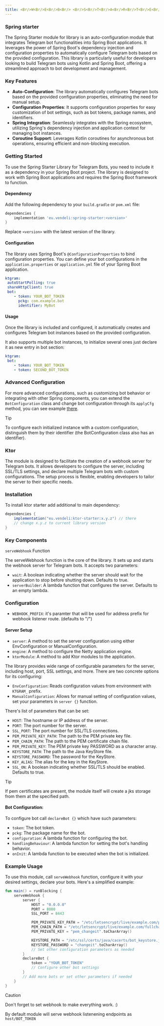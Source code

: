 ```yaml
---
title: <Br/>W<Br/>E<Br/>B<Br/> <Br/>S<Br/>T<Br/>A<Br/>R<Br/>T<Br/>E<Br/>R<Br/>S<Br/> <Br/>(<Br/>S<Br/>P<Br/>R<Br/>I<Br/>N<Br/>G<Br/> <Br/>A<Br/>N<Br/>D<Br/> <Br/>K<Br/>T<Br/>O<Br/>R<Br/>)<Br/>
---
```


### Spring starter

The Spring Starter module for library is an auto-configuration module that integrates Telegram bot functionalities into Spring Boot applications. It leverages the power of Spring Boot's dependency injection and configuration properties to automatically configure Telegram bots based on the provided configuration. This library is particularly useful for developers looking to build Telegram bots using Kotlin and Spring Boot, offering a streamlined approach to bot development and management.

### Key Features

- **Auto-Configuration**: The library automatically configures Telegram bots based on the provided configuration properties, eliminating the need for manual setup.
- **Configuration Properties**: It supports configuration properties for easy customization of bot settings, such as bot tokens, package names, and identifiers.
- **Spring Integration**: Seamlessly integrates with the Spring ecosystem, utilizing Spring's dependency injection and application context for managing bot instances.
- **Coroutine Support**: Leverages Kotlin coroutines for asynchronous bot operations, ensuring efficient and non-blocking execution.

### Getting Started

To use the Spring Starter Library for Telegram Bots, you need to include it as a dependency in your Spring Boot project. The library is designed to work with Spring Boot applications and requires the Spring Boot framework to function.

#### Dependency

Add the following dependency to your `build.gradle` or `pom.xml` file:

```gradle
dependencies {
    implementation 'eu.vendeli:spring-starter:<version>'
}
```

Replace `<version>` with the latest version of the library.

#### Configuration

The library uses Spring Boot's `@ConfigurationProperties` to bind configuration properties. You can define your bot configurations in the `application.properties` or `application.yml` file of your Spring Boot application.

```yaml
ktgram:
 autoStartPolling: true
 shareHttpClient: true
 bot:
    - token: YOUR_BOT_TOKEN
      pckg: com.example.bot
      identifier: MyBot
```

#### Usage

Once the library is included and configured, it automatically creates and configures Telegram bot instances based on the provided configuration.

It also supports multiple bot instances, to initialize several ones just declare it as new entry in bot section:

```yaml
ktgram:
 bot:
    - token: YOUR_BOT_TOKEN
    - token: SECOND_BOT_TOKEN
```

### Advanced Configuration

For more advanced configurations, such as customizing bot behavior or integrating with other Spring components, you can extend the `BotConfiguration` class and change bot configuration through its `applyCfg` method, you can see example [there](https://github.com/vendelieu/telegram-bot_template/blob/spring-bot/src/main/kotlin/com/example/springbot/configuration/BotConfig.kt).

> [!TIP]
> To configure each initialized instance with a custom configuration, distinguish them by their identifier (the BotConfiguration class also has an identifier).

### Ktor

The module is designed to facilitate the creation of a webhook server for Telegram bots. It allows developers to configure the server, including SSL/TLS settings, and declare multiple Telegram bots with custom configurations. The setup process is flexible, enabling developers to tailor the server to their specific needs.

### Installation

To install ktor starter add additional to main dependency:

```gradle
dependencies {
    implementation("eu.vendeli:ktor-starter:x.y.z") // there
    // change x.y.z to current library version
}
```

### Key Components

`serveWebhook` Function

The serveWebhook function is the core of the library. It sets up and starts the webhook server for Telegram bots. It accepts two parameters:

- `wait`: A boolean indicating whether the server should wait for the application to stop before shutting down. Defaults to true.
- `serverBuilder`: A lambda function that configures the server. Defaults to an empty lambda.

### Configuration

* `WEBHOOK_PREFIX`: it's paramter that will be used for address prefix for webhook listener route. (defaults to "/")

#### Server Setup

- `server`: A method to set the server configuration using either EnvConfiguration or ManualConfiguration.
- `engine`: A method to configure the Netty application engine.
- `ktorModule`: A method to add Ktor modules to the application.

The library provides wide range of configurable parameters for the server, including host, port, SSL settings, and more. There are two concrete options for its configuring: 

* `EnvConfiguration`: Reads configuration values from environment with `KTGRAM_` prefix.
* `ManualConfiguration`: Allows for manual setting of configuration values, set your parameters in `server {}` function.

There's list of parameters that can be set:

- `HOST`: The hostname or IP address of the server.
- `PORT`: The port number for the server.
- `SSL_PORT`: The port number for SSL/TLS connections.
- `PEM_PRIVATE_KEY_PATH`: The path to the PEM private key file.
- `PEM_CHAIN_PATH`: The path to the PEM certificate chain file.
- `PEM_PRIVATE_KEY`: The PEM private key PASSWORD as a character array.
- `KEYSTORE_PATH`: The path to the Java KeyStore file.
- `KEYSTORE_PASSWORD`: The password for the KeyStore.
- `KEY_ALIAS`: The alias for the key in the KeyStore.
- `SSL_ON`: A boolean indicating whether SSL/TLS should be enabled. Defaults to true.

> [!TIP]
> If pem certificates are present, the module itself will create a jks storage from them at the specified path.

#### Bot Configuration:

To configure bot call `declareBot {}` which have such parameters:

- `token`: The bot token.
- `pckg`: The package name for the bot.
- `configuration`: A lambda function for configuring the bot.
- `handlingBehaviour`: A lambda function for setting the bot's handling behavior.
- `onInit`: A lambda function to be executed when the bot is initialized.

### Example Usage

To use this module, call `serveWebhook` function, configure it with your desired settings, declare your bots. Here's a simplified example:

```kotlin
fun main() = runBlocking {
    serveWebhook {
        server {
            HOST = "0.0.0.0"
            PORT = 8080
            SSL_PORT = 8443

            PEM_PRIVATE_KEY_PATH = "/etc/letsencrypt/live/example.com/privkey.pem"
            PEM_CHAIN_PATH = "/etc/letsencrypt/live/example.com/fullchain.pem"
            PEM_PRIVATE_KEY = "pem_changeit".toCharArray()

            KEYSTORE_PATH = "/etc/ssl/certs/java/cacerts/bot_keystore.jks"
            KEYSTORE_PASSWORD = "changeit".toCharArray()
            // Set other configuration parameters as needed
        }
        declareBot {
            token = "YOUR_BOT_TOKEN"
            // Configure other bot settings
        }
        // Add more bots or set other parameters if needed
    }
}
```

> [!CAUTION]
> Don't forget to set webhook to make everything work. :)

By default module will serve webhook listenening endpoints as `host/BOT_TOKEN`

